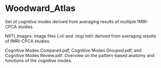 # Woodward_Atlas
Set of cognitive modes derived from averaging results of multiple fMRI-CPCA studies.

NIfTI_Images: Image files (.nii and .img/.hdr) derived from averaging results of fMRI-CPCA studies.

Cognitive Modes Compared.pdf, Cognitive Modes Grouped.pdf, and Cognitive Modes Review.pdf: Overview on the pattern-based anatomy and functions of the cognitive modes.
